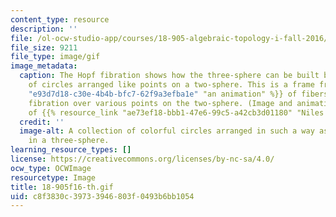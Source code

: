```yaml
---
content_type: resource
description: ''
file: /ol-ocw-studio-app/courses/18-905-algebraic-topology-i-fall-2016/c8f3830c39733946803f0493b6bb1054_18-905f16-th.gif
file_size: 9211
file_type: image/gif
image_metadata:
  caption: The Hopf fibration shows how the three-sphere can be built by a collection
    of circles arranged like points on a two-sphere. This is a frame from {{% resource_link
    "e93d7d18-c30e-4b4b-bfc7-62f9a3efba1e" "an animation" %}} of fibers in the Hopf
    fibration over various points on the two-sphere. (Image and animation courtesy
    of {{% resource_link "ae73ef18-bbb1-47e6-99c5-a42cb3d01180" "Niles Johnson" %}}.
  credit: ''
  image-alt: A collection of colorful circles arranged in such a way as they result
    in a three-sphere.
learning_resource_types: []
license: https://creativecommons.org/licenses/by-nc-sa/4.0/
ocw_type: OCWImage
resourcetype: Image
title: 18-905f16-th.gif
uid: c8f3830c-3973-3946-803f-0493b6bb1054
---
```

